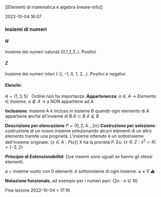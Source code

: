 [[Elementi di matematica e algebra lineare-info]]

2022-10-04 16:07

### Insiemi di numeri 

#### $N$ 
Insieme dei numeri naturali (0,1,2,3..). Positivi
#### $Z$
Insieme dei numeri interi (-2, -1, 0, 1, 2...). Positivi e negativi

#### Elenchi: 
$A = \{1, 3, 5\} \;\;$   Ordine non ha importanza.
**Appartenenza**:
$a \in A$ -> *Elemento* $\in$ *Insieme*. 
$a \notin A$ -> a NON appartiene ad A 

**Inclusione**: insieme  A è incluso in insieme B quando ogni elemento di A appartiene anche all'insieme di B
$A \subset B$
$A \nsubseteq B$

**Descrizione per elencazione** $P=\{0,2,4..,2n\}$
**Costruzione per selezione**: costruzione di un nuovo insieme selezionando alcuni elementi di un altro elemento tramite una proprietà. L'insieme ottenuto è un sottoinsieme dell'insieme originale: 
$\{ x\in A: P(x)\}$  X ha la prorietà P. 
Es: $\{x \in Z : x^2 = 4 \} = \{-2, 2\}$

***Principio di Estensionabilità***: Due insiemi sono uguali se hanno gli stessi elementi. 

$\varnothing$ = insieme vuoto con 0 elementi. è sottoinsieme di ogni insieme. 
$\varnothing \neq 0$  ⚠️

**Notazione funzionale**, ad esempio per i numeri pari:  $\{2n : n \in N \}$

Fine lezione 2022-10-04 = 17:16

